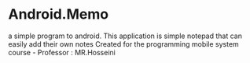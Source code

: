 # Android.Memo
a simple program to android.
This application is simple notepad that can easily add their own notes
Created for the programming mobile system course - Professor : MR.Hosseini

